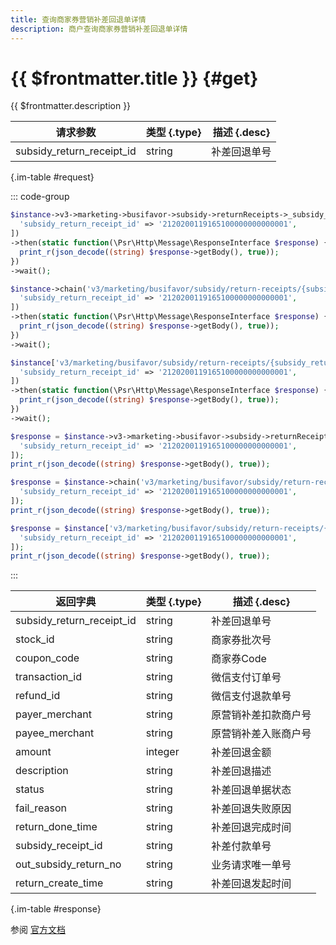 ```yaml
---
title: 查询商家券营销补差回退单详情
description: 商户查询商家券营销补差回退单详情
---
```


# {{ $frontmatter.title }} {#get}

{{ $frontmatter.description }}

| 请求参数 | 类型 {.type} | 描述 {.desc}
| --- | --- | ---
| subsidy_return_receipt_id | string | 补差回退单号

{.im-table #request}

::: code-group

```php [异步纯链式]
$instance->v3->marketing->busifavor->subsidy->returnReceipts->_subsidy_return_receipt_id_->getAsync([
  'subsidy_return_receipt_id' => '2120200119165100000000000001',
])
->then(static function(\Psr\Http\Message\ResponseInterface $response) {
  print_r(json_decode((string) $response->getBody(), true));
})
->wait();
```

```php [异步声明式]
$instance->chain('v3/marketing/busifavor/subsidy/return-receipts/{subsidy_return_receipt_id}')->getAsync([
  'subsidy_return_receipt_id' => '2120200119165100000000000001',
])
->then(static function(\Psr\Http\Message\ResponseInterface $response) {
  print_r(json_decode((string) $response->getBody(), true));
})
->wait();
```

```php [异步属性式]
$instance['v3/marketing/busifavor/subsidy/return-receipts/{subsidy_return_receipt_id}']->getAsync([
  'subsidy_return_receipt_id' => '2120200119165100000000000001',
])
->then(static function(\Psr\Http\Message\ResponseInterface $response) {
  print_r(json_decode((string) $response->getBody(), true));
})
->wait();
```

```php [同步纯链式]
$response = $instance->v3->marketing->busifavor->subsidy->returnReceipts->_subsidy_return_receipt_id_->get([
  'subsidy_return_receipt_id' => '2120200119165100000000000001',
]);
print_r(json_decode((string) $response->getBody(), true));
```

```php [同步声明式]
$response = $instance->chain('v3/marketing/busifavor/subsidy/return-receipts/{subsidy_return_receipt_id}')->get([
  'subsidy_return_receipt_id' => '2120200119165100000000000001',
]);
print_r(json_decode((string) $response->getBody(), true));
```

```php [同步属性式]
$response = $instance['v3/marketing/busifavor/subsidy/return-receipts/{subsidy_return_receipt_id}']->get([
  'subsidy_return_receipt_id' => '2120200119165100000000000001',
]);
print_r(json_decode((string) $response->getBody(), true));
```

:::

| 返回字典 | 类型 {.type} | 描述 {.desc}
| --- | --- | ---
| subsidy_return_receipt_id | string | 补差回退单号
| stock_id | string | 商家券批次号
| coupon_code | string | 商家券Code
| transaction_id | string | 微信支付订单号
| refund_id | string | 微信支付退款单号
| payer_merchant | string | 原营销补差扣款商户号
| payee_merchant | string | 原营销补差入账商户号
| amount | integer | 补差回退金额
| description | string | 补差回退描述
| status | string | 补差回退单据状态
| fail_reason | string | 补差回退失败原因
| return_done_time | string | 补差回退完成时间
| subsidy_receipt_id | string | 补差付款单号
| out_subsidy_return_no | string | 业务请求唯一单号
| return_create_time | string | 补差回退发起时间

{.im-table #response}

参阅 [官方文档](https://pay.weixin.qq.com/wiki/doc/apiv3/apis/chapter9_2_21.shtml)

